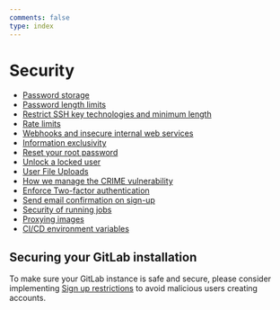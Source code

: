 ```yaml
---
comments: false
type: index
---
```


# Security

- [Password storage](password_storage.md)
- [Password length limits](password_length_limits.md)
- [Restrict SSH key technologies and minimum length](ssh_keys_restrictions.md)
- [Rate limits](rate_limits.md)
- [Webhooks and insecure internal web services](webhooks.md)
- [Information exclusivity](information_exclusivity.md)
- [Reset your root password](reset_root_password.md)
- [Unlock a locked user](unlock_user.md)
- [User File Uploads](user_file_uploads.md)
- [How we manage the CRIME vulnerability](crime_vulnerability.md)
- [Enforce Two-factor authentication](two_factor_authentication.md)
- [Send email confirmation on sign-up](user_email_confirmation.md)
- [Security of running jobs](https://docs.gitlab.com/runner/security/)
- [Proxying images](asset_proxy.md)
- [CI/CD environment variables](cicd_environment_variables.md)

## Securing your GitLab installation

To make sure your GitLab instance is safe and secure, please consider implementing
[Sign up restrictions](../user/admin_area/settings/sign_up_restrictions.md) to avoid
malicious users creating accounts.
